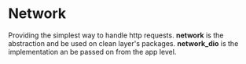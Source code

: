 # Network

Providing the simplest way to handle http requests.
**network** is the abstraction and be used on clean layer's packages.
**network_dio** is the implementation an be passed on from the app level.
